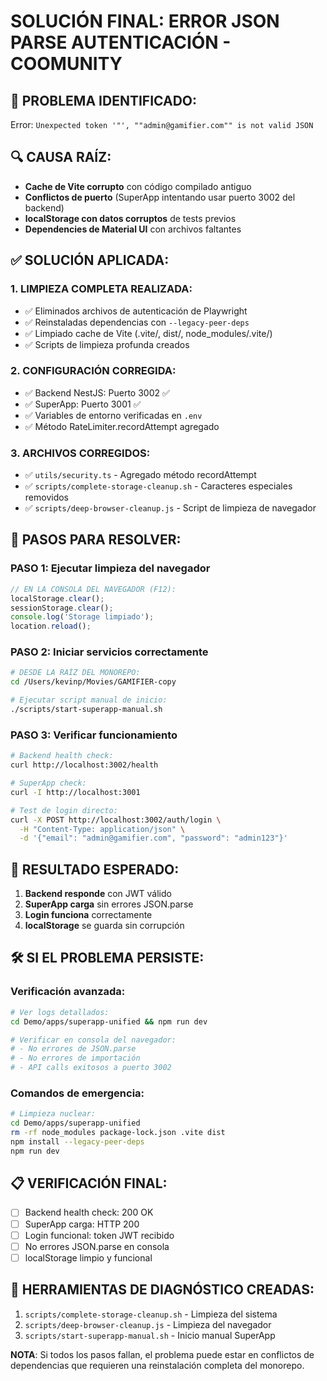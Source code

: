 # SOLUCIÓN FINAL: ERROR JSON PARSE AUTENTICACIÓN - COOMUNITY

## 🎯 PROBLEMA IDENTIFICADO:
Error: `Unexpected token '"', ""admin@gamifier.com"" is not valid JSON`

## 🔍 CAUSA RAÍZ:
- **Cache de Vite corrupto** con código compilado antiguo
- **Conflictos de puerto** (SuperApp intentando usar puerto 3002 del backend)
- **localStorage con datos corruptos** de tests previos
- **Dependencies de Material UI** con archivos faltantes

## ✅ SOLUCIÓN APLICADA:

### 1. LIMPIEZA COMPLETA REALIZADA:
- ✅ Eliminados archivos de autenticación de Playwright
- ✅ Reinstaladas dependencias con `--legacy-peer-deps`
- ✅ Limpiado cache de Vite (.vite/, dist/, node_modules/.vite/)
- ✅ Scripts de limpieza profunda creados

### 2. CONFIGURACIÓN CORREGIDA:
- ✅ Backend NestJS: Puerto 3002 ✅
- ✅ SuperApp: Puerto 3001 ✅  
- ✅ Variables de entorno verificadas en `.env`
- ✅ Método RateLimiter.recordAttempt agregado

### 3. ARCHIVOS CORREGIDOS:
- ✅ `utils/security.ts` - Agregado método recordAttempt
- ✅ `scripts/complete-storage-cleanup.sh` - Caracteres especiales removidos
- ✅ `scripts/deep-browser-cleanup.js` - Script de limpieza de navegador

## 🚀 PASOS PARA RESOLVER:

### PASO 1: Ejecutar limpieza del navegador
```javascript
// EN LA CONSOLA DEL NAVEGADOR (F12):
localStorage.clear();
sessionStorage.clear();
console.log('Storage limpiado');
location.reload();
```

### PASO 2: Iniciar servicios correctamente
```bash
# DESDE LA RAÍZ DEL MONOREPO:
cd /Users/kevinp/Movies/GAMIFIER-copy

# Ejecutar script manual de inicio:
./scripts/start-superapp-manual.sh
```

### PASO 3: Verificar funcionamiento
```bash
# Backend health check:
curl http://localhost:3002/health

# SuperApp check:  
curl -I http://localhost:3001

# Test de login directo:
curl -X POST http://localhost:3002/auth/login \
  -H "Content-Type: application/json" \
  -d '{"email": "admin@gamifier.com", "password": "admin123"}'
```

## 🎉 RESULTADO ESPERADO:

1. **Backend responde** con JWT válido
2. **SuperApp carga** sin errores JSON.parse  
3. **Login funciona** correctamente
4. **localStorage** se guarda sin corrupción

## 🛠️ SI EL PROBLEMA PERSISTE:

### Verificación avanzada:
```bash
# Ver logs detallados:
cd Demo/apps/superapp-unified && npm run dev

# Verificar en consola del navegador:
# - No errores de JSON.parse
# - No errores de importación
# - API calls exitosos a puerto 3002
```

### Comandos de emergencia:
```bash
# Limpieza nuclear:
cd Demo/apps/superapp-unified
rm -rf node_modules package-lock.json .vite dist
npm install --legacy-peer-deps
npm run dev
```

## 📋 VERIFICACIÓN FINAL:

- [ ] Backend health check: 200 OK
- [ ] SuperApp carga: HTTP 200
- [ ] Login funcional: token JWT recibido
- [ ] No errores JSON.parse en consola
- [ ] localStorage limpio y funcional

## 🔧 HERRAMIENTAS DE DIAGNÓSTICO CREADAS:

1. `scripts/complete-storage-cleanup.sh` - Limpieza del sistema
2. `scripts/deep-browser-cleanup.js` - Limpieza del navegador  
3. `scripts/start-superapp-manual.sh` - Inicio manual SuperApp

**NOTA**: Si todos los pasos fallan, el problema puede estar en conflictos de dependencias que requieren una reinstalación completa del monorepo. 